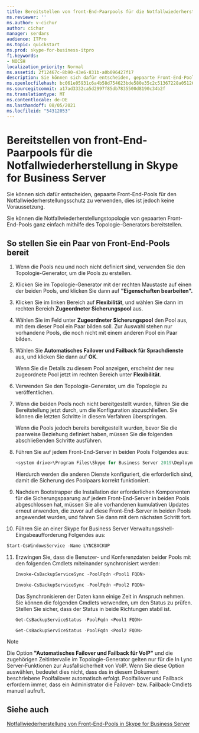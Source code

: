 ```yaml
---
title: Bereitstellen von front-End-Paarpools für die Notfallwiederherstellung in Skype for Business Server
ms.reviewer: ''
ms.author: v-cichur
author: cichur
manager: serdars
audience: ITPro
ms.topic: quickstart
ms.prod: skype-for-business-itpro
f1.keywords:
- NOCSH
localization_priority: Normal
ms.assetid: 2f12467c-8b90-43e6-831b-a0b096427f17
description: Sie können sich dafür entscheiden, gepaarte Front-End-Pools für den Notfallwiederherstellungsschutz zu verwenden, dies ist jedoch keine Voraussetzung.
ms.openlocfilehash: bc061e05931c6a4b58d754623bde580e35c2c51367228a05126783d83d3fd27a
ms.sourcegitcommit: a17ad3332ca5d2997f85db7835500d8190c34b2f
ms.translationtype: MT
ms.contentlocale: de-DE
ms.lasthandoff: 08/05/2021
ms.locfileid: "54312053"
---
```

# <a name="deploy-paired-front-end-pools-for-disaster-recovery-in-skype-for-business-server"></a>Bereitstellen von front-End-Paarpools für die Notfallwiederherstellung in Skype for Business Server
 
Sie können sich dafür entscheiden, gepaarte Front-End-Pools für den Notfallwiederherstellungsschutz zu verwenden, dies ist jedoch keine Voraussetzung.
  
Sie können die Notfallwiederherstellungstopologie von gepaarten Front-End-Pools ganz einfach mithilfe des Topologie-Generators bereitstellen. 
  
## <a name="to-deploy-a-pair-of-front-end-pools"></a>So stellen Sie ein Paar von Front-End-Pools bereit

1. Wenn die Pools neu und noch nicht definiert sind, verwenden Sie den Topologie-Generator, um die Pools zu erstellen.
    
2. Klicken Sie im Topologie-Generator mit der rechten Maustaste auf einen der beiden Pools, und klicken Sie dann auf **"Eigenschaften bearbeiten".**
    
3. Klicken Sie im linken Bereich auf **Flexibilität**, und wählen Sie dann im rechten Bereich **Zugeordneter Sicherungspool** aus.
    
4. Wählen Sie im Feld unter **Zugeordneter Sicherungspool** den Pool aus, mit dem dieser Pool ein Paar bilden soll. Zur Auswahl stehen nur vorhandene Pools, die noch nicht mit einem anderen Pool ein Paar bilden.
    
5. Wählen Sie **Automatisches Failover und Failback für Sprachdienste** aus, und klicken Sie dann auf **OK**.
    
    Wenn Sie die Details zu diesem Pool anzeigen, erscheint der neu zugeordnete Pool jetzt im rechten Bereich unter **Flexibilität**. 
    
6. Verwenden Sie den Topologie-Generator, um die Topologie zu veröffentlichen.
    
7. Wenn die beiden Pools noch nicht bereitgestellt wurden, führen Sie die Bereitstellung jetzt durch, um die Konfiguration abzuschließen. Sie können die letzten Schritte in diesem Verfahren überspringen.
    
    Wenn die Pools jedoch bereits bereitgestellt wurden, bevor Sie die paarweise Beziehung definiert haben, müssen Sie die folgenden abschließenden Schritte ausführen.
    
8. Führen Sie auf jedem Front-End-Server in beiden Pools Folgendes aus:
    
   ```powershell
   <system drive>\Program Files\Skype for Business Server 2019\Deployment\Bootstrapper.exe 
   ```

    Hierdurch werden die anderen Dienste konfiguriert, die erforderlich sind, damit die Sicherung des Poolpaars korrekt funktioniert.
    
9. Nachdem Bootstrapper die Installation der erforderlichen Komponenten für die Sicherungspaarung auf jedem Front-End-Server in beiden Pools abgeschlossen hat, müssen Sie alle vorhandenen kumulativen Updates erneut anwenden, die zuvor auf diese Front-End-Server in beiden Pools angewendet wurden, und fahren Sie dann mit dem nächsten Schritt fort.

10. Führen Sie an einer Skype for Business Server Verwaltungsshell-Eingabeaufforderung Folgendes aus: 
    
   ```powershell
   Start-CsWindowsService -Name LYNCBACKUP
   ```

11. Erzwingen Sie, dass die Benutzer- und Konferenzdaten beider Pools mit den folgenden Cmdlets miteinander synchronisiert werden:
    
    ```powershell
    Invoke-CsBackupServiceSync -PoolFqdn <Pool1 FQDN>
    ```

    ```powershell
    Invoke-CsBackupServiceSync -PoolFqdn <Pool2 FQDN>
    ```

    Das Synchronisieren der Daten kann einige Zeit in Anspruch nehmen. Sie können die folgenden Cmdlets verwenden, um den Status zu prüfen. Stellen Sie sicher, dass der Status in beide Richtungen stabil ist.
    
    ```powershell
    Get-CsBackupServiceStatus -PoolFqdn <Pool1 FQDN>
    ```

    ```powershell
    Get-CsBackupServiceStatus -PoolFqdn <Pool2 FQDN>
    ```

> [!NOTE]
> Die Option **"Automatisches Failover und Failback für VoIP"** und die zugehörigen Zeitintervalle im Topologie-Generator gelten nur für die In Lync Server-Funktionen zur Ausfallsicherheit von VoIP. Wenn Sie diese Option auswählen, bedeutet dies nicht, dass das in diesem Dokument beschriebene Poolfailover automatisch erfolgt. Poolfailover und Failback erfordern immer, dass ein Administrator die Failover- bzw. Failback-Cmdlets manuell aufruft.
  
## <a name="see-also"></a>Siehe auch

[Notfallwiederherstellung von Front-End-Pools in Skype for Business Server](../../plan-your-deployment/high-availability-and-disaster-recovery/disaster-recovery.md)
